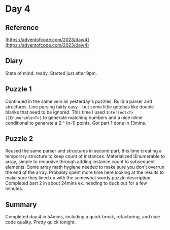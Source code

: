 # Day 4

## Reference

[https://adventofcode.com/2023/day/4](https://adventofcode.com/2023/day/4)

## Diary

State of mind: ready.
Started just after 9pm.

## Puzzle 1
Continued in the same vein as yesterday's puzzles.  Build a parser and structures.
Line parsing fairly easy - but some little gotchas like double blanks that need to be ignored.
This time I used ```Intersect<T>(IEnumerable<T>)``` to generate matching numbers and a 
nice inline conditional to generate a 2 ^ (n-1) points.  Got part 1 done in 13mins.

## Puzzle 2
Reused the same parser and structures in second part, this time creating a temporary structure
to keep count of instances. Materialized IEnumerable to array, simple to recursive through adding instance count to 
subsequent elements. Some array math hygiene needed to make sure you don't overrun
the end of the array.  Probably spent more time here looking at the results to make sure they lined up
with the somewhat wordy puzzle description.  Completed part 2 in about 24mins ex. needing to duck out for a few minutes.

## Summary
Completed day 4 in 54mins, including a quick break, refactoring, and nice code quality.  Pretty quick tonight.